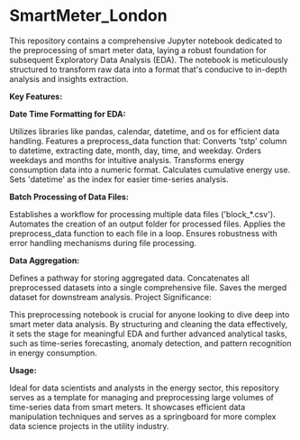 # SmartMeter_London
This repository contains a comprehensive Jupyter notebook dedicated to the preprocessing of smart meter data, laying a robust foundation for subsequent Exploratory Data Analysis (EDA). The notebook is meticulously structured to transform raw data into a format that's conducive to in-depth analysis and insights extraction.

**Key Features:**

**Date Time Formatting for EDA:**

Utilizes libraries like pandas, calendar, datetime, and os for efficient data handling.
Features a preprocess_data function that:
Converts 'tstp' column to datetime, extracting date, month, day, time, and weekday.
Orders weekdays and months for intuitive analysis.
Transforms energy consumption data into a numeric format.
Calculates cumulative energy use.
Sets 'datetime' as the index for easier time-series analysis.

**Batch Processing of Data Files:**

Establishes a workflow for processing multiple data files ('block_*.csv').
Automates the creation of an output folder for processed files.
Applies the preprocess_data function to each file in a loop.
Ensures robustness with error handling mechanisms during file processing.

**Data Aggregation:**

Defines a pathway for storing aggregated data.
Concatenates all preprocessed datasets into a single comprehensive file.
Saves the merged dataset for downstream analysis.
Project Significance:

This preprocessing notebook is crucial for anyone looking to dive deep into smart meter data analysis. By structuring and cleaning the data effectively, it sets the stage for meaningful EDA and further advanced analytical tasks, such as time-series forecasting, anomaly detection, and pattern recognition in energy consumption.

**Usage:**

Ideal for data scientists and analysts in the energy sector, this repository serves as a template for managing and preprocessing large volumes of time-series data from smart meters. It showcases efficient data manipulation techniques and serves as a springboard for more complex data science projects in the utility industry.
